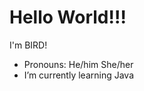 <h1>Hello World!!!</h1>
<p>I'm BIRD!</p>
<ul>
<li>Pronouns: He/him She/her</li>
<li>I’m currently learning Java</li>

